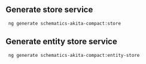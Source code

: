 ## Generate store service
```
 ng generate schematics-akita-compact:store
```

## Generate entity store service
```
 ng generate schematics-akita-compact:entity-store
```
